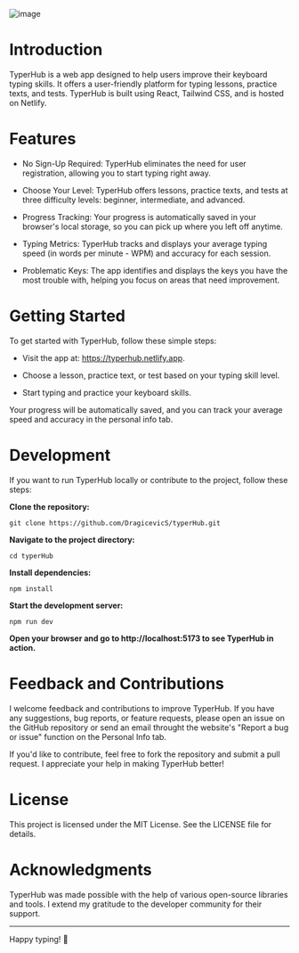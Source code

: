 ![image](https://github.com/DragicevicS/typerHub/assets/29329506/32ce395b-3a21-4d79-b17c-ae360da04bf8)

# Introduction

TyperHub is a web app designed to help users improve their keyboard typing skills. It offers a user-friendly platform for typing lessons, practice texts, and tests. TyperHub is built using React, Tailwind CSS, and is hosted on Netlify.

# Features

- No Sign-Up Required: TyperHub eliminates the need for user registration, allowing you to start typing right away.

- Choose Your Level: TyperHub offers lessons, practice texts, and tests at three difficulty levels: beginner, intermediate, and advanced.

- Progress Tracking: Your progress is automatically saved in your browser's local storage, so you can pick up where you left off anytime.

- Typing Metrics: TyperHub tracks and displays your average typing speed (in words per minute - WPM) and accuracy for each session.

- Problematic Keys: The app identifies and displays the keys you have the most trouble with, helping you focus on areas that need improvement.

# Getting Started

To get started with TyperHub, follow these simple steps:

- Visit the app at: https://typerhub.netlify.app.

- Choose a lesson, practice text, or test based on your typing skill level.

- Start typing and practice your keyboard skills.

Your progress will be automatically saved, and you can track your average speed and accuracy in the personal info tab.

# Development
If you want to run TyperHub locally or contribute to the project, follow these steps:

**Clone the repository:**

```git clone https://github.com/DragicevicS/typerHub.git```

**Navigate to the project directory:**

```cd typerHub```

**Install dependencies:**

```npm install```

**Start the development server:**

```npm run dev```

**Open your browser and go to http://localhost:5173 to see TyperHub in action.**

# Feedback and Contributions

I welcome feedback and contributions to improve TyperHub. If you have any suggestions, bug reports, or feature requests, please open an issue on the GitHub repository or send an email throught the website's "Report a bug or issue" function on the Personal Info tab.

If you'd like to contribute, feel free to fork the repository and submit a pull request. I appreciate your help in making TyperHub better!

# License

This project is licensed under the MIT License. See the LICENSE file for details.

# Acknowledgments

TyperHub was made possible with the help of various open-source libraries and tools. I extend my gratitude to the developer community for their support.

_____________

Happy typing! 🚀
